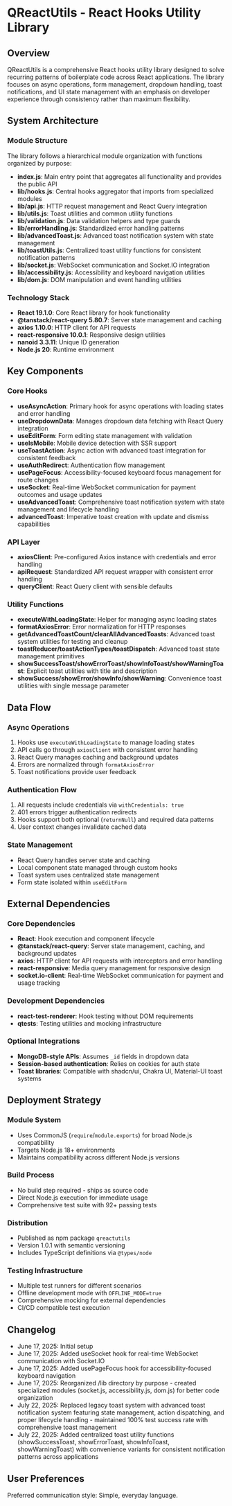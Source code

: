 # QReactUtils - React Hooks Utility Library

## Overview

QReactUtils is a comprehensive React hooks utility library designed to solve recurring patterns of boilerplate code across React applications. The library focuses on async operations, form management, dropdown handling, toast notifications, and UI state management with an emphasis on developer experience through consistency rather than maximum flexibility.

## System Architecture

### Module Structure
The library follows a hierarchical module organization with functions organized by purpose:
- **index.js**: Main entry point that aggregates all functionality and provides the public API
- **lib/hooks.js**: Central hooks aggregator that imports from specialized modules
- **lib/api.js**: HTTP request management and React Query integration
- **lib/utils.js**: Toast utilities and common utility functions
- **lib/validation.js**: Data validation helpers and type guards
- **lib/errorHandling.js**: Standardized error handling patterns
- **lib/advancedToast.js**: Advanced toast notification system with state management
- **lib/toastUtils.js**: Centralized toast utility functions for consistent notification patterns
- **lib/socket.js**: WebSocket communication and Socket.IO integration
- **lib/accessibility.js**: Accessibility and keyboard navigation utilities
- **lib/dom.js**: DOM manipulation and event handling utilities

### Technology Stack
- **React 19.1.0**: Core React library for hook functionality
- **@tanstack/react-query 5.80.7**: Server state management and caching
- **axios 1.10.0**: HTTP client for API requests
- **react-responsive 10.0.1**: Responsive design utilities
- **nanoid 3.3.11**: Unique ID generation
- **Node.js 20**: Runtime environment

## Key Components

### Core Hooks
- **useAsyncAction**: Primary hook for async operations with loading states and error handling
- **useDropdownData**: Manages dropdown data fetching with React Query integration
- **useEditForm**: Form editing state management with validation
- **useIsMobile**: Mobile device detection with SSR support
- **useToastAction**: Async action with advanced toast integration for consistent feedback
- **useAuthRedirect**: Authentication flow management
- **usePageFocus**: Accessibility-focused keyboard focus management for route changes
- **useSocket**: Real-time WebSocket communication for payment outcomes and usage updates
- **useAdvancedToast**: Comprehensive toast notification system with state management and lifecycle handling
- **advancedToast**: Imperative toast creation with update and dismiss capabilities

### API Layer
- **axiosClient**: Pre-configured Axios instance with credentials and error handling
- **apiRequest**: Standardized API request wrapper with consistent error handling
- **queryClient**: React Query client with sensible defaults

### Utility Functions
- **executeWithLoadingState**: Helper for managing async loading states
- **formatAxiosError**: Error normalization for HTTP responses
- **getAdvancedToastCount/clearAllAdvancedToasts**: Advanced toast system utilities for testing and cleanup
- **toastReducer/toastActionTypes/toastDispatch**: Advanced toast state management primitives
- **showSuccessToast/showErrorToast/showInfoToast/showWarningToast**: Explicit toast utilities with title and description
- **showSuccess/showError/showInfo/showWarning**: Convenience toast utilities with single message parameter

## Data Flow

### Async Operations
1. Hooks use `executeWithLoadingState` to manage loading states
2. API calls go through `axiosClient` with consistent error handling
3. React Query manages caching and background updates
4. Errors are normalized through `formatAxiosError`
5. Toast notifications provide user feedback

### Authentication Flow
1. All requests include credentials via `withCredentials: true`
2. 401 errors trigger authentication redirects
3. Hooks support both optional (`returnNull`) and required data patterns
4. User context changes invalidate cached data

### State Management
- React Query handles server state and caching
- Local component state managed through custom hooks
- Toast system uses centralized state management
- Form state isolated within `useEditForm`

## External Dependencies

### Core Dependencies
- **React**: Hook execution and component lifecycle
- **@tanstack/react-query**: Server state management, caching, and background updates
- **axios**: HTTP client for API requests with interceptors and error handling
- **react-responsive**: Media query management for responsive design
- **socket.io-client**: Real-time WebSocket communication for payment and usage tracking

### Development Dependencies
- **react-test-renderer**: Hook testing without DOM requirements
- **qtests**: Testing utilities and mocking infrastructure

### Optional Integrations
- **MongoDB-style APIs**: Assumes `_id` fields in dropdown data
- **Session-based authentication**: Relies on cookies for auth state
- **Toast libraries**: Compatible with shadcn/ui, Chakra UI, Material-UI toast systems

## Deployment Strategy

### Module System
- Uses CommonJS (`require`/`module.exports`) for broad Node.js compatibility
- Targets Node.js 18+ environments
- Maintains compatibility across different Node.js versions

### Build Process
- No build step required - ships as source code
- Direct Node.js execution for immediate usage
- Comprehensive test suite with 92+ passing tests

### Distribution
- Published as npm package `qreactutils`
- Version 1.0.1 with semantic versioning
- Includes TypeScript definitions via `@types/node`

### Testing Infrastructure
- Multiple test runners for different scenarios
- Offline development mode with `OFFLINE_MODE=true`
- Comprehensive mocking for external dependencies
- CI/CD compatible test execution

## Changelog

- June 17, 2025: Initial setup
- June 17, 2025: Added useSocket hook for real-time WebSocket communication with Socket.IO
- June 17, 2025: Added usePageFocus hook for accessibility-focused keyboard navigation
- June 17, 2025: Reorganized /lib directory by purpose - created specialized modules (socket.js, accessibility.js, dom.js) for better code organization
- July 22, 2025: Replaced legacy toast system with advanced toast notification system featuring state management, action dispatching, and proper lifecycle handling - maintained 100% test success rate with comprehensive toast management
- July 22, 2025: Added centralized toast utility functions (showSuccessToast, showErrorToast, showInfoToast, showWarningToast) with convenience variants for consistent notification patterns across applications

## User Preferences

Preferred communication style: Simple, everyday language.